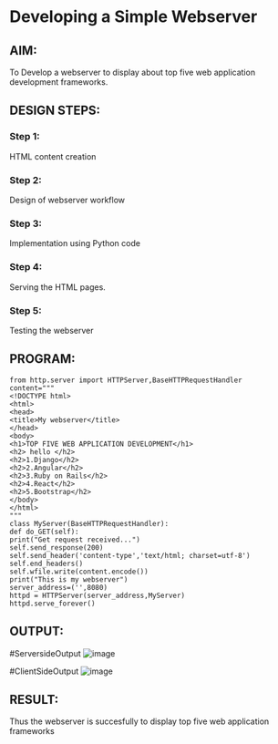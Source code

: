 # Developing a Simple Webserver
## AIM:
To Develop a webserver to display about top five web application development frameworks.

## DESIGN STEPS:
### Step 1: 
HTML content creation
### Step 2:
Design of webserver workflow
### Step 3:
Implementation using Python code
### Step 4:
Serving the HTML pages.
### Step 5:
Testing the webserver

## PROGRAM:
```
from http.server import HTTPServer,BaseHTTPRequestHandler
content="""
<!DOCTYPE html>
<html>
<head>
<title>My webserver</title>
</head>
<body>
<h1>TOP FIVE WEB APPLICATION DEVELOPMENT</h1>
<h2> hello </h2>
<h2>1.Django</h2>
<h2>2.Angular</h2>
<h2>3.Ruby on Rails</h2>
<h2>4.React</h2>
<h2>5.Bootstrap</h2>
</body>
</html>
"""
class MyServer(BaseHTTPRequestHandler):
def do_GET(self):
print("Get request received...")
self.send_response(200)
self.send_header('content-type','text/html; charset=utf-8')
self.end_headers()
self.wfile.write(content.encode())
print("This is my webserver")
server_address=('',8080)
httpd = HTTPServer(server_address,MyServer)
httpd.serve_forever()
```

## OUTPUT:
#ServersideOutput
![image](https://user-images.githubusercontent.com/118610231/207111728-248898c1-3751-4537-bdee-b101b2030723.png)


#ClientSideOutput
![image](https://user-images.githubusercontent.com/118610231/207112264-e986ddbd-e79e-4ab4-9e2f-ab6934869cb5.png)


## RESULT:
Thus the webserver is succesfully to display top five web application frameworks
